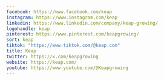 ```yaml
---
facebook: https://www.facebook.com/keap
instagram: https://www.instagram.com/keap
linkedin: https://www.linkedin.com/company/keap-growing/
logohandle: keap
pinterest: https://www.pinterest.com/keapgrowing/
sort: keap
tiktok: "https://www.tiktok.com/@keap.com"
title: Keap
twitter: https://x.com/keapgrowing
website: https://keap.com/
youtube: https://www.youtube.com/@Keapgrowing
---
```

